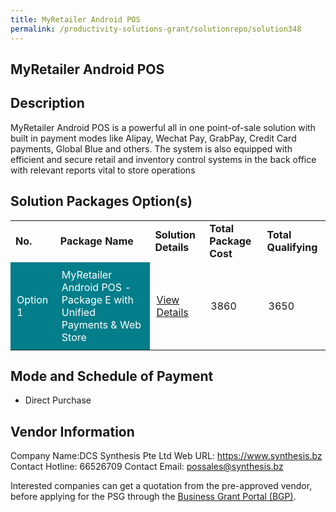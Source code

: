 ```yaml
---
title: MyRetailer Android POS
permalink: /productivity-solutions-grant/solutionrepo/solution348
---
```


## MyRetailer Android POS

## Description

MyRetailer Android POS is a powerful all in one point-of-sale solution with built in payment modes like Alipay, Wechat Pay, GrabPay, Credit Card payments, Global Blue and others. The system is also equipped with efficient and secure retail and inventory control systems in the back office with relevant reports vital to store operations

## Solution Packages Option(s)

<table>
<tr>
<td><b>No.</b></td>
<td><b>Package Name</b></td>
<td><b>Solution Details</b></td>
<td><b>Total Package Cost</b></td>
<td><b>Total Qualifying</b></td>
</tr>
<tr>
<td style='padding: 10px; background-color: #037E8A; color: #FFFFFF;'>Option 1</td>
<td style='padding: 10px; background-color: #037E8A; color: #FFFFFF;'>MyRetailer Android POS - Package E with Unified Payments & Web Store</td>
<td style='padding: 10px;'><a href='https://www.gobusiness.gov.sg/images/psg/DesensitisedDCSSynthesisRetailerPOSAnnex3CRwef12August2021-_Part_5.pdf' target='_blank'>View Details</a></td>
<td style='padding: 10px;'>3860</td>
<td style='padding: 10px;'>3650</td>
</tr>
</table>

## Mode and Schedule of Payment

 - Direct Purchase

## Vendor Information

 Company Name:DCS Synthesis Pte Ltd 
Web URL: https://www.synthesis.bz 
Contact Hotline: 66526709 
Contact Email: possales@synthesis.bz 


Interested companies can get a quotation from the pre-approved vendor, before applying for the PSG through the <a href='https://www.businessgrants.gov.sg/'>Business Grant Portal (BGP)</a>.

<script src="/jquery/resize-tables.js"></script>
